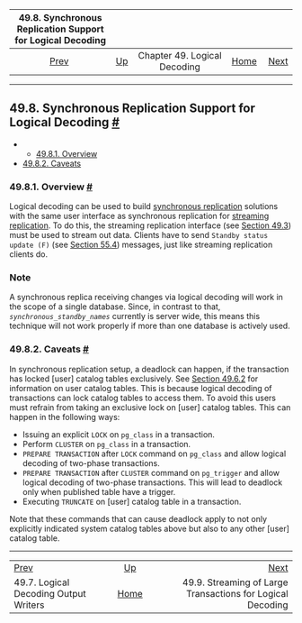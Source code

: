 <!--?xml version="1.0" encoding="UTF-8" standalone="no"?-->

|          49.8. Synchronous Replication Support for Logical Decoding          |                                                           |                              |                                                       |                                                                                                      |
| :--------------------------------------------------------------------------: | :-------------------------------------------------------- | :--------------------------: | ----------------------------------------------------: | ---------------------------------------------------------------------------------------------------: |
| [Prev](logicaldecoding-writer.html "49.7. Logical Decoding Output Writers")  | [Up](logicaldecoding.html "Chapter 49. Logical Decoding") | Chapter 49. Logical Decoding | [Home](index.html "PostgreSQL 17devel Documentation") |  [Next](logicaldecoding-streaming.html "49.9. Streaming of Large Transactions for Logical Decoding") |

***

## 49.8. Synchronous Replication Support for Logical Decoding [#](#LOGICALDECODING-SYNCHRONOUS)

  * *   [49.8.1. Overview](logicaldecoding-synchronous.html#LOGICALDECODING-SYNCHRONOUS-OVERVIEW)
  * [49.8.2. Caveats](logicaldecoding-synchronous.html#LOGICALDECODING-SYNCHRONOUS-CAVEATS)

### 49.8.1. Overview [#](#LOGICALDECODING-SYNCHRONOUS-OVERVIEW)

Logical decoding can be used to build [synchronous replication](warm-standby.html#SYNCHRONOUS-REPLICATION "27.2.8. Synchronous Replication") solutions with the same user interface as synchronous replication for [streaming replication](warm-standby.html#STREAMING-REPLICATION "27.2.5. Streaming Replication"). To do this, the streaming replication interface (see [Section 49.3](logicaldecoding-walsender.html "49.3. Streaming Replication Protocol Interface")) must be used to stream out data. Clients have to send `Standby status update (F)` (see [Section 55.4](protocol-replication.html "55.4. Streaming Replication Protocol")) messages, just like streaming replication clients do.

### Note

A synchronous replica receiving changes via logical decoding will work in the scope of a single database. Since, in contrast to that, *`synchronous_standby_names`* currently is server wide, this means this technique will not work properly if more than one database is actively used.

### 49.8.2. Caveats [#](#LOGICALDECODING-SYNCHRONOUS-CAVEATS)

In synchronous replication setup, a deadlock can happen, if the transaction has locked \[user] catalog tables exclusively. See [Section 49.6.2](logicaldecoding-output-plugin.html#LOGICALDECODING-CAPABILITIES "49.6.2. Capabilities") for information on user catalog tables. This is because logical decoding of transactions can lock catalog tables to access them. To avoid this users must refrain from taking an exclusive lock on \[user] catalog tables. This can happen in the following ways:

* Issuing an explicit `LOCK` on `pg_class` in a transaction.
* Perform `CLUSTER` on `pg_class` in a transaction.
* `PREPARE TRANSACTION` after `LOCK` command on `pg_class` and allow logical decoding of two-phase transactions.
* `PREPARE TRANSACTION` after `CLUSTER` command on `pg_trigger` and allow logical decoding of two-phase transactions. This will lead to deadlock only when published table have a trigger.
* Executing `TRUNCATE` on \[user] catalog table in a transaction.

Note that these commands that can cause deadlock apply to not only explicitly indicated system catalog tables above but also to any other \[user] catalog table.

***

|                                                                              |                                                           |                                                                                                      |
| :--------------------------------------------------------------------------- | :-------------------------------------------------------: | ---------------------------------------------------------------------------------------------------: |
| [Prev](logicaldecoding-writer.html "49.7. Logical Decoding Output Writers")  | [Up](logicaldecoding.html "Chapter 49. Logical Decoding") |  [Next](logicaldecoding-streaming.html "49.9. Streaming of Large Transactions for Logical Decoding") |
| 49.7. Logical Decoding Output Writers                                        |   [Home](index.html "PostgreSQL 17devel Documentation")   |                                           49.9. Streaming of Large Transactions for Logical Decoding |
